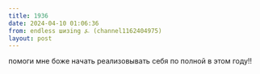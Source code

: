 ```yaml
---
title: 1936
date: 2024-04-10 01:06:36
from: endless шизing ⍼ (channel1162404975)
layout: post
---
```


помоги мне боже начать реализовывать себя по полной в этом году!!
